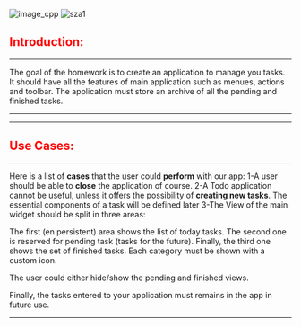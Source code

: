 
![image_cpp](https://user-images.githubusercontent.com/93833171/150655314-0049ae17-cbc4-4052-bb3b-8c975344d230.png) ![sza1](https://user-images.githubusercontent.com/93833171/150655351-38a8c1d4-69a0-4641-8385-dbe089cc2726.png)

## <span style="color:red">Introduction:</span>

* * *
The goal of the homework is to create an application to manage you tasks. It should have all the features of main application such as menues, actions and toolbar. The application must store an archive of all the pending and finished tasks.

* * *
* * *

## <span style="color:red">Use Cases:</span>

* * *
Here is a list of **cases** that the user could **perform** with our app:
1-A user should be able to **close** the application of course.
2-A Todo application cannot be useful, unless it offers the possibility of **creating new tasks**.
The essential components of a task will be defined later
3-The View of the main widget should be split in three areas:

The first (en persistent) area shows the list of today tasks.
The second one is reserved for pending task (tasks for the future).
Finally, the third one shows the set of finished tasks.
Each category must be shown with a custom icon.

The user could either hide/show the pending and finished views.

Finally, the tasks entered to your application must remains in the app in future use.
* * *
